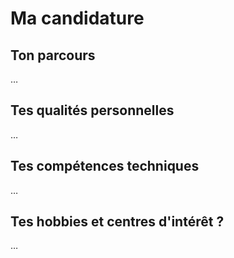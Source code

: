 # Ma candidature

## Ton parcours
…

## Tes qualités personnelles
…

## Tes compétences techniques
…

## Tes hobbies et centres d'intérêt ?
…

